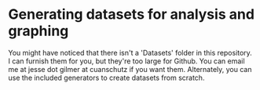 # Generating datasets for analysis and graphing
You might have noticed that there isn't a 'Datasets' folder in this repository. I can furnish them for you, but they're too large for Github. You can email me at jesse dot gilmer at cuanschutz if you want them. Alternately, you can use the included generators to create datasets from scratch. 